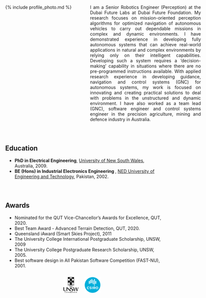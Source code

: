 <div>
  <div style="float:left;">
  {% include profile_photo.md %}
  </div> 
  <div style="width:70%;padding-left:270px;">
    <p style="text-align:justify;"> I am a Senior Robotics Engineer (Perception) at the Dubai Future Labs at Dubai Future Foundation. My research focuses on mission-oriented perception algorithms for optimized navigation of autonomous vehicles to carry out dependable missions in complex and dynamic environments. I have demonstrated experience in developing fully autonomous systems that can achieve real-world applications in natural and complex environments by relying only on their intelligent capabilities. Developing such a system requires a ‘decision-making’ capability in situations where there are no pre-programmed instructions available. With applied research experience in developing guidance, navigation and control systems (GNC) for autonomous systems, my work is focused on innovating and creating practical solutions to deal with problems in the unstructured and dynamic environment. I have also worked as a team lead (GNC), software engineer and control systems engineer in the precision agriculture, mining and defence industry in Australia.
    </p>
  </div>
</div>

<div class="mydivider"></div>

<div style="clear:both;padding-top:2em;"> 
  <h2> Education </h2>
  <ul style="padding-left:30px;">
    <li><strong>PhD in Electrical Engineering</strong>, <a href="https://www.unsw.edu.au/">University of New South Wales</a>, Australia, 2009.</li>
    <li><strong>BE (Hons) in Industrial Electronics Engineering </strong>, <a href="https://www.neduet.edu.pk/">NED University of Engineering and Technology</a>, Pakistan, 2002.</li>
  </ul>
</div>

<div class="mydivider"></div>

<div style="clear:both;padding-top:2em;"> 
  <h2> Awards </h2>
  <ul style="padding-left:30px;">
    <li>Nominated for the QUT Vice-Chancellor’s Awards for Excellence, QUT, 2020.</li>
    <li>Best Team Award - Advanced Terrain Detection, QUT, 2020.</li>
    <li>Queensland iAward (Smart Skies Project), 2011</li>
    <li>The University College International Postgraduate Scholarship, UNSW, 2009</li>
    <li>The University College Postgraduate Research Scholarship, UNSW, 2005.</li>
    <li>Best software design in All Pakistan Software Competition (FAST-NU), 2001.</li>
  </ul>
</div>

<div align="center" style="padding-top:1em;padding-bottom:0em;margin-bottom:-0.5em;">
  <a href="https://www.unsw.edu.au/canberra"><img src="/assets/images/UNSW_Canberra.png" style="height:50px"></a> &nbsp; &nbsp;
  <a href="https://www.csiro.au/en/"><img src="/assets/images/CSIRO_logo.png" style="height:50px"></a> &nbsp; &nbsp;
</div>

<!--
<div align="center" style="padding-top:1em;padding-bottom:0em;margin-bottom:-0.5em;">
 <a href="https://www.hacettepe.edu.tr/english/"><img src="/assets/images/hacettepe-logo.png" style="height:50px"></a> &nbsp; &nbsp;
 <a href="http://www.metu.edu.tr/"><img src="/assets/images/metu-logo.png" style="height:50px"></a> &nbsp; &nbsp;
 <a href="http://w3.bilkent.edu.tr/bilkent/"><img src="/assets/images/bilkent-logo.png" style="height:50px"></a> &nbsp; &nbsp;
 <a href="https://www.upenn.edu/"><img src="/assets/images/upenn-logo.png" alt="UPenn" title="University of Pennsylvania" style="height:50px"></a> &nbsp; &nbsp;
 <a href="https://is.mpg.de/"><img src="/assets/images/mpi-logo.png" alt="MPI" title="Max Planck Institute for Intelligent Systems" style="height:50px"></a> &nbsp; &nbsp;
 <a href="https://www.tue.nl/en/"><img src="/assets/images/tue-logo.png" alt="TU/e" title="Eindhoven University of Technology" style="height:50px"></a> &nbsp; &nbsp;
 </div>
-->

<!-- Example of weblinks -->
<!-- text <a href="https://www.tue.nl/en/our-university/departments/mechanical-engineering/">Mechanical Engineering</a> text -->
